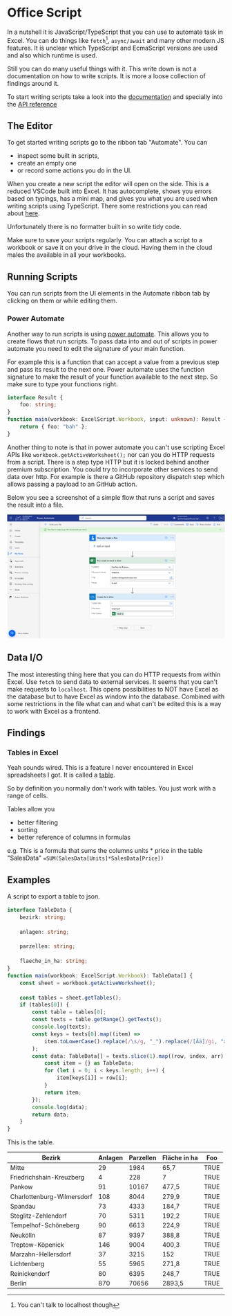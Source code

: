 # Office Script

In a nutshell it is JavaScript/TypeScript that you can use to automate task in Excel. You can do things like `fetch`[^1], `async/await` and many other modern JS features. It is unclear which TypeScript and EcmaScript versions are used and also which runtime is used.

Still you can do many useful things with it. This write down is not a documentation on how to write scripts. It is more a loose collection of findings around it.

To start writing scripts take a look into the [documentation](https://learn.microsoft.com/en-us/office/dev/scripts/) and specially into the [API reference](https://learn.microsoft.com/en-us/javascript/api/office-scripts/overview?view=office-scripts)

## The Editor

To get started writing scripts go to the ribbon tab "Automate". You can

- inspect some built in scripts,
- create an empty one
- or record some actions you do in the UI.

When you create a new script the editor will open on the side. This is a reduced VSCode built into Excel. It has autocomplete, shows you errors based on typings, has a mini map, and gives you what you are used when writing scripts using TypeScript. There some restrictions you can read about [here](https://learn.microsoft.com/en-us/office/dev/scripts/develop/typescript-restrictions).

Unfortunately there is no formatter built in so write tidy code.

Make sure to save your scripts regularly. You can attach a script to a workbook or save it on your drive in the cloud. Having them in the cloud males the available in all your workbooks.

## Running Scripts

You can run scripts from the UI elements in the Automate ribbon tab by clicking on them or while editing them.

### Power Automate

Another way to run scripts is using [power automate](https://learn.microsoft.com/en-us/power-automate/). This allows you to create flows that run scripts. To pass data into and out of scripts in power automate you need to edit the signature of your main function.

For example this is a function that can accept a value from a previous step and pass its result to the next one. Power automate uses the function signature to make the result of your function available to the next step. So make sure to type your functions right.

```ts
interface Result {
	foo: string;
}
function main(workbook: ExcelScript.Workbook, input: unknown): Result {
	return { foo: "bah" };
}
```

Another thing to note is that in power automate you can't use scripting Excel APIs like `workbook.getActiveWorksheet();` nor can you do HTTP requests from a script. There is a step type HTTP but it is locked behind another premium subscription. You could try to incorporate other services to send data over http. For example is there a GitHub repository dispatch step which allows passing a payload to an GitHub action.

Below you see a screenshot of a simple flow that runs a script and saves the result into a file.

![](power-automate-flow.png)

## Data I/O

The most interesting thing here that you can do HTTP requests from within Excel. Use `fetch` to send data to external services. It seems that you can't make requests to `localhost`. This opens possibilities to NOT have Excel as the database but to have Excel as window into the database. Combined with some restrictions in the file what can and what can't be edited this is a way to work with Excel as a frontend.

## Findings

### Tables in Excel

Yeah sounds wired. This is a feature I never encountered in Excel spreadsheets I got. It is called a [table](https://support.microsoft.com/en-gb/office/overview-of-excel-tables-7ab0bb7d-3a9e-4b56-a3c9-6c94334e492c).

So by definition you normally don't work with tables. You just work with a range of cells.

Tables allow you

- better filtering
- sorting
- better reference of columns in formulas

e.g. This is a formula that sums the columns units * price in the table "SalesData" `=SUM(SalesData[Units]*SalesData[Price])`

## Examples

A script to export a table to json.

```typescript
interface TableData {
	bezirk: string;

	anlagen: string;

	parzellen: string;

	flaeche_in_ha: string;
}
function main(workbook: ExcelScript.Workbook): TableData[] {
	const sheet = workbook.getActiveWorksheet();

	const tables = sheet.getTables();
	if (tables[0]) {
		const table = tables[0];
		const texts = table.getRange().getTexts();
		console.log(texts);
		const keys = texts[0].map((item) =>
			item.toLowerCase().replace(/\s/g, "_").replace(/[Ää]/gi, "ae"),
		);
		const data: TableData[] = texts.slice(1).map((row, index, arr) => {
			const item = {} as TableData;
			for (let i = 0; i < keys.length; i++) {
				item[keys[i]] = row[i];
			}
			return item;
		});
		console.log(data);
		return data;
	}
}
```

This is the table.

| Bezirk                     | Anlagen | Parzellen | Fläche in ha | Foo  |
| -------------------------- | ------- | --------- | ------------ | ---- |
| Mitte                      | 29      | 1984      | 65,7         | TRUE |
| Friedrichshain-Kreuzberg   | 4       | 228       | 7            | TRUE |
| Pankow                     | 91      | 10167     | 477,5        | TRUE |
| Charlottenburg-Wilmersdorf | 108     | 8044      | 279,9        | TRUE |
| Spandau                    | 73      | 4333      | 184,7        | TRUE |
| Steglitz-Zehlendorf        | 70      | 5311      | 192,2        | TRUE |
| Tempelhof-Schöneberg       | 90      | 6613      | 224,9        | TRUE |
| Neukölln                   | 87      | 9397      | 388,8        | TRUE |
| Treptow-Köpenick           | 146     | 9004      | 400,3        | TRUE |
| Marzahn-Hellersdorf        | 37      | 3215      | 152          | TRUE |
| Lichtenberg                | 55      | 5965      | 271,8        | TRUE |
| Reinickendorf              | 80      | 6395      | 248,7        | TRUE |
| Berlin                     | 870     | 70656     | 2893,5       | TRUE |

[^1]: You can't talk to localhost though
